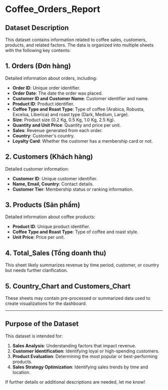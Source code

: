 # Coffee_Orders_Report
## Dataset Description

This dataset contains information related to coffee sales, customers, products, and related factors. The data is organized into multiple sheets with the following key contents:

## 1. Orders (Đơn hàng)
Detailed information about orders, including:
- **Order ID**: Unique order identifier.
- **Order Date**: The date the order was placed.
- **Customer ID and Customer Name**: Customer identifier and name.
- **Product ID**: Product identifier.
- **Coffee Type and Roast Type**: Type of coffee (Arabica, Robusta, Excelsa, Liberica) and roast type (Dark, Medium, Large).
- **Size**: Product size (0.2 Kg, 0.5 Kg, 1.0 Kg, 2.5 Kg).
- **Quantity and Unit Price**: Quantity and price per unit.
- **Sales**: Revenue generated from each order.
- **Country**: Customer's country.
- **Loyalty Card**: Whether the customer has a membership card or not.

## 2. Customers (Khách hàng)
Detailed customer information:
- **Customer ID**: Unique customer identifier.
- **Name, Email, Country**: Contact details.
- **Customer Tier**: Membership status or ranking information.

## 3. Products (Sản phẩm)
Detailed information about coffee products:
- **Product ID**: Unique product identifier.
- **Coffee Type and Roast Type**: Type of coffee and roast style.
- **Unit Price**: Price per unit.

## 4. Total_Sales (Tổng doanh thu)
This sheet likely summarizes revenue by time period, customer, or country but needs further clarification.

## 5. Country_Chart and Customers_Chart
These sheets may contain pre-processed or summarized data used to create visualizations for the dashboard.

---

## Purpose of the Dataset
This dataset is intended for:
1. **Sales Analysis**: Understanding factors that impact revenue.
2. **Customer Identification**: Identifying loyal or high-spending customers.
3. **Product Evaluation**: Determining the most popular or best-performing products.
4. **Sales Strategy Optimization**: Identifying sales trends by time and location.

If further details or additional descriptions are needed, let me know!
